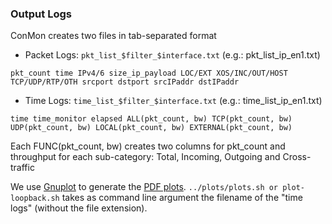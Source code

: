### Output Logs

ConMon creates two files in tab-separated format
* Packet Logs: `pkt_list_$filter_$interface.txt` (e.g.: pkt_list_ip_en1.txt)
```
pkt_count time IPv4/6 size_ip_payload LOC/EXT XOS/INC/OUT/HOST
TCP/UDP/RTP/OTH srcport dstport srcIPaddr dstIPaddr
```
* Time Logs: `time_list_$filter_$interface.txt` (e.g.: time_list_ip_en1.txt)
```
time time_monitor elapsed ALL(pkt_count, bw) TCP(pkt_count, bw)
UDP(pkt_count, bw) LOCAL(pkt_count, bw) EXTERNAL(pkt_count, bw)
```

Each FUNC(pkt_count, bw) creates two columns for pkt_count and throughput
for each sub-category: Total, Incoming, Outgoing and Cross-traffic

We use [Gnuplot](http://gnuplot.sourceforge.net/demo_cvs/) to generate the
[PDF plots](http://www.gnuplot.info/docs_4.6/gnuplot.pdf).
`../plots/plots.sh or plot-loopback.sh` takes as command line argument the
filename of the "time logs" (without the file extension).

